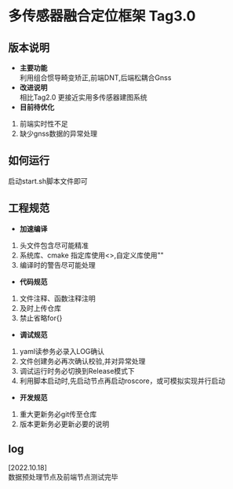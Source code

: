 # 多传感器融合定位框架 Tag3.0

## 版本说明  
+ **主要功能**   
 利用组合惯导畸变矫正,前端DNT,后端松耦合Gnss
+ **改进说明**  
相比Tag2.0 更接近实用多传感器建图系统
+ **目前待优化**
1. 前端实时性不足
2. 缺少gnss数据的异常处理

  
## 如何运行  
启动start.sh脚本文件即可



## 工程规范
+ **加速编译**
1. 头文件包含尽可能精准
2. 系统库、cmake 指定库使用<>,自定义库使用"" 
3. 编译时的警告尽可能处理  

+ **代码规范**
1. 文件注释、函数注释注明  
2. 及时上传仓库  
3.  禁止省略for{}  

+ **调试规范**  
1. yaml读参务必录入LOG确认
2. 文件创建务必再次确认校验,并对异常处理
3. 调试运行时务必切换到Release模式下  
4. 利用脚本启动时,先启动节点再启动roscore，或可模拟实现并行启动

+ **开发规范**
1. 重大更新务必git传至仓库
2. 版本更新务必更新必要的说明

## log
[2022.10.18]  
数据预处理节点及前端节点测试完毕
